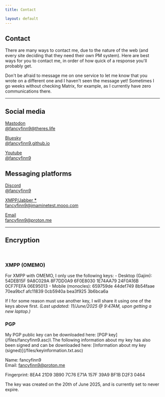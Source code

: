 ```yaml
---
title: Contact

layout: default
---
```


## Contact

There are many ways to contact me, due to the nature of the web (and every site deciding that they need their own PM system). Here are best ways for you to contact me, in order of how quick of a response you'll probably get.

Don't be afraid to message me on one service to let me know that you wrote on a different one and I haven't seen the message yet! Sometimes I go weeks without checking Matrix, for example, as I currently have zero communications there.

---

## Social media

<div class="contact_container">
    <div class="contact_image-box">
        <a href="https://theres.life/@fancyfinn9">
            <i class="fa-brands fa-mastodon" style="color: #7547ff;"></i>
            <p>Mastodon<br>@fancyfinn9@theres.life</p>
        </a>
    </div>
    <div class="contact_image-box">
        <a href="https://bsky.app/profile/fancyfinn9.github.io">
            <i class="fa-brands fa-bluesky" style="color: #0091ff;"></i>
            <p>Bluesky<br>@fancyfinn9.github.io</p>
        </a>
    </div>
    <div class="contact_image-box">
        <a href="https://www.youtube.com/@fancyfinn9">
            <i class="fa-brands fa-youtube" style="color: #cc0000;"></i>
            <p>Youtube<br>@fancyfinn9</p>
        </a>
    </div>
</div>

## Messaging platforms

<div class="contact_container">
    <div class="contact_image-box">
        <a href="https://discord.com/users/955575589744545882">
            <i class="fa-brands fa-discord" style="color: #4542ff;"></i>
            <p>Discord<br>@fancyfinn9</p>
        </a>
    </div>
    <div class="contact_image-box">
        <a href="xmpp:fancyfinn9@jmaminetest.mooo.com">
            <i class="fa-solid fa-message" style="color: #15b300;"></i>
            <p>XMPP/Jabber <b>*</b><br>fancyfinn9@jmaminetest.mooo.com</p>
        </a>
    </div>
    <div class="contact_image-box">
        <a href="mailto:fancyfinn9@proton.me">
            <i class="fa-solid fa-envelope" style="color:rgb(255, 180, 67);"></i>
            <p>Email<br>fancyfinn9@proton.me</p>
        </a>
    </div>
</div>



---

<h2>Encryption</h2><br>
<h3 id="xmpp">XMPP (OMEMO)</h3>
For XMPP with OMEMO, I only use the following keys:  
- Desktop (Gajim): 54DEB15F 9A8C029A 8F7DD0A9 6F0E8030 1E74AA79 24F0A16B 0CF7FEFA 06E95013
- Mobile (monocles): 659759de 44def749 8b54faae 70ea9bcf afc11839 0cb5940a bea3f925 3b6bca6a

If I for some reason must use another key, I will share it using one of the keys above first.
_(Last updated: 11/June/2025 @ 9:47AM, upon getting a new laptop.)_

<h3 id="pgp">PGP</h3>
My PGP public key can be downloaded here: [PGP key](/files/fancyfinn9.asc)\
The following information about my key has also been signed and can be downloaded here: [Information about my key (signed)](/files/keyinformation.txt.asc)

Name: fancyfinn9\
Email: fancyfinn9@proton.me

Fingerprint:
8EA4 21D9 3B90 7C76 E71A  157F 39A9 BF1B D2F3 0464

The key was created on the 20th of June 2025, and is currently set to never expire.